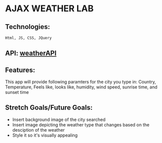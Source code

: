 # AJAX WEATHER LAB
## Technologies: 

```bash
Html, JS, CSS, JQuery
```
## API: [weatherAPI]()

## Features: 

This app will provide following paramters for the city you type in:
Country, Temperature, Feels like, looks like, humidity, wind speed, sunrise time, and sunset time

## Stretch Goals/Future Goals: 

* Insert background image of the city searched
* Insert image depicting the weather type that changes based on the desciption of the weather
* Style it so it's visually appealing